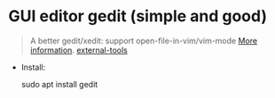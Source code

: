 # GUI editor gedit (simple and good)

> A better gedit/xedit: support open-file-in-vim/vim-mode
> [More information](https://wiki.gnome.org/Apps/Gedit).
> [external-tools](https://sp2hari.com/external-tools/)

- Install:

	sudo apt install gedit
